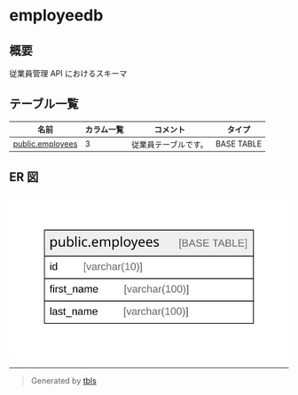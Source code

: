 # employeedb

## 概要

従業員管理 API におけるスキーマ

## テーブル一覧

| 名前 | カラム一覧 | コメント | タイプ |
| ---- | ------- | ------- | ---- |
| [public.employees](public.employees.md) | 3 | 従業員テーブルです。 | BASE TABLE |

## ER 図

![er](schema.svg)

---

> Generated by [tbls](https://github.com/k1LoW/tbls)
